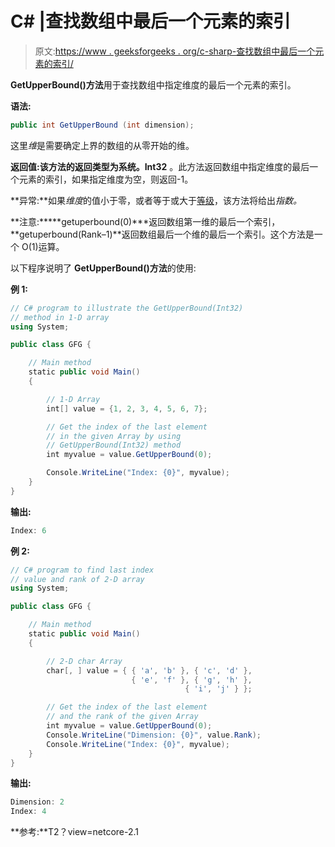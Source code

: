 # C# |查找数组中最后一个元素的索引

> 原文:[https://www . geeksforgeeks . org/c-sharp-查找数组中最后一个元素的索引/](https://www.geeksforgeeks.org/c-sharp-finding-the-index-of-last-element-in-the-array/)

**GetUpperBound()方法**用于查找数组中指定维度的最后一个元素的索引。

**语法:**

```cs
public int GetUpperBound (int dimension);
```

这里*维*是需要确定上界的数组的从零开始的维。

**返回值:**该方法的返回类型为**系统。Int32** 。此方法返回数组中指定维度的最后一个元素的索引，如果指定维度为空，则返回-1。

**异常:**如果*维度*的值小于零，或者等于或大于[等级](https://docs.microsoft.com/en-us/dotnet/api/system.array.rank?view=netcore-2.1#System_Array_Rank)，该方法将给出*指数。*

**注意:*****getuperbound(0)***返回数组第一维的最后一个索引，**getuperbound(Rank–1)**返回数组最后一个维的最后一个索引。这个方法是一个 O(1)运算。

以下程序说明了 **GetUpperBound()方法**的使用:

**例 1:**

```cs
// C# program to illustrate the GetUpperBound(Int32)
// method in 1-D array
using System;

public class GFG {

    // Main method
    static public void Main()
    {

        // 1-D Array
        int[] value = {1, 2, 3, 4, 5, 6, 7};

        // Get the index of the last element
        // in the given Array by using 
        // GetUpperBound(Int32) method
        int myvalue = value.GetUpperBound(0);

        Console.WriteLine("Index: {0}", myvalue);
    }
}
```

**输出:**

```cs
Index: 6

```

**例 2:**

```cs
// C# program to find last index 
// value and rank of 2-D array
using System;

public class GFG {

    // Main method
    static public void Main()
    {

        // 2-D char Array
        char[, ] value = { { 'a', 'b' }, { 'c', 'd' }, 
                           { 'e', 'f' }, { 'g', 'h' },
                                       { 'i', 'j' } };

        // Get the index of the last element
        // and the rank of the given Array
        int myvalue = value.GetUpperBound(0);
        Console.WriteLine("Dimension: {0}", value.Rank);
        Console.WriteLine("Index: {0}", myvalue);
    }
}
```

**输出:**

```cs
Dimension: 2
Index: 4

```

**参考:**T2？view=netcore-2.1